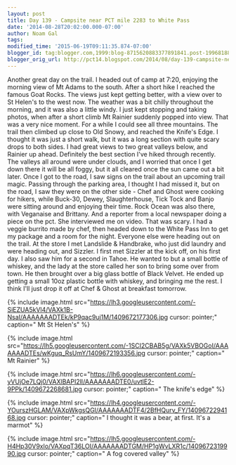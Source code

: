 ```yaml
---
layout: post
title: Day 139 - Campsite near PCT mile 2283 to White Pass
date: '2014-08-28T20:02:00.000-07:00'
author: Noam Gal
tags:
modified_time: '2015-06-19T09:11:35.874-07:00'
blogger_id: tag:blogger.com,1999:blog-8715620883377891841.post-1996818818240342013
blogger_orig_url: http://pct14.blogspot.com/2014/08/day-139-campsite-near-pct-mile-2283-to.html
---
```


 Another great day on the trail.
 I headed out of camp at 7:20, enjoying the morning view of Mt Adams to the
 south. After a short hike I reached the famous Goat Rocks. The views just kept getting better, with a view over to
 St Helen's to the west now.
 The weather was a bit chilly throughout the morning, and it was also a little
 windy.
 I just kept stopping and taking photos, when after a short climb Mt Rainier suddenly popped into view.
 That was a very nice moment. For a while I could see all three mountains.
 The trail then climbed up close to
 Old Snowy, and reached the Knife's Edge. I thought it was just a short walk, but it was a long section with quite
 scary drops to both sides. I had great views to two great valleys below, and Rainier up ahead. Definitely the best
 section I've hiked through recently.
 The valleys all around were under clouds, and I worried that once I get
 down there it will be all foggy, but it all cleared once the sun came out a bit later.
 Once I got to the road,
 I saw signs on the trail about an upcoming trail magic. Passing through the parking area, I thought I had missed it,
 but on the road, I saw they were on the other side - Chef and Ghost were cooking for hikers, while Buck-30, Dewey,
 Slaughterhouse, Tick Tock and Banjo were sitting around and enjoying their time.
 Rock Ocean was also there,
 with Veganaise and Brittany. And a reporter from a local newspaper doing a piece on the pct. She interviewed me on
 video. That was scary.
 I had a veggie burrito made by chef, then headed down to the White Pass Inn to get my
 package and a room for the night. Everyone else were heading out on the trail.
 At the store I met Landslide
 &amp; Handbrake, who just did laundry and were heading out, and Sizzler.
 I first met Sizzler at the kick off,
 on his first day. I also saw him for a second in Tahoe. He wanted to but a small bottle of whiskey, and the lady at
 the store called her son to bring some over from town. He then brought over a big glass bottle of Black Velvet. He
 ended up getting a small 10oz plastic bottle with whiskey, and bringing me the rest. I think I'll just drop it off
 at Chef &amp; Ghost at breakfast tomorrow.


{% include image.html src="https://lh3.googleusercontent.com/-SiEZUA5kVl4/VAXk1B-NsaI/AAAAAAADTEk/kP9qac9uj1M/1409672177306.jpg cursor: pointer;" caption=" Mt St Helen's" %}


{% include image.html src="https://lh5.googleusercontent.com/-1SCI2CBAB5g/VAXk5VBOGoI/AAAAAAADTEs/wKguq_RsUmY/1409672193356.jpg cursor: pointer;" caption=" Mt Rainier" %}


{% include image.html src="https://lh6.googleusercontent.com/-yVUjOe7LQj0/VAXlBAPI2lI/AAAAAAADTE0/uvtlE2-9PPk/1409672268681.jpg cursor: pointer;" caption=" The knife's edge" %}


{% include image.html src="https://lh4.googleusercontent.com/-YOurszHGLAM/VAXpWkgsQGI/AAAAAAADTF4/2BfHQurv_FY/1409672294168.jpg cursor: pointer;" caption=" I thought it was a bear, at first. It's a marmot" %}


{% include image.html src="https://lh5.googleusercontent.com/-H4Hp30V9xlo/VAXpqT36LOI/AAAAAAADTGM/HP1gWvLXR1c/1409672319990.jpg cursor: pointer;" caption=" A fog covered valley" %}

